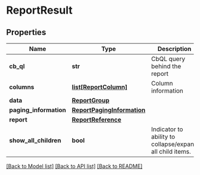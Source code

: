 # ReportResult

## Properties
Name | Type | Description | Notes
------------ | ------------- | ------------- | -------------
**cb_ql** | **str** | CbQL query behind the report | [optional] 
**columns** | [**list[ReportColumn]**](ReportColumn.md) | Column information | [optional] 
**data** | [**ReportGroup**](ReportGroup.md) |  | [optional] 
**paging_information** | [**ReportPagingInformation**](ReportPagingInformation.md) |  | [optional] 
**report** | [**ReportReference**](ReportReference.md) |  | [optional] 
**show_all_children** | **bool** | Indicator to ability to collapse/expand all child items. | [optional] 

[[Back to Model list]](../README.md#documentation-for-models) [[Back to API list]](../README.md#documentation-for-api-endpoints) [[Back to README]](../README.md)

